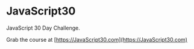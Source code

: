 # JavaScript30

JavaScript 30 Day Challenge.

Grab the course at [https://JavaScript30.com](https://JavaScript30.com)

